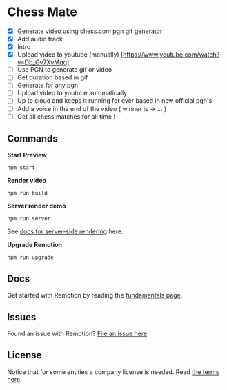 # Chess Mate

- [x] Generate video using chess.com pgn gif generator
- [x] Add audio track
- [x] Intro
- [x] Upload video to youtube (manually) [https://www.youtube.com/watch?v=Db_Gv7XvMqg]
- [ ] Use PGN to generate gif or video
- [ ] Get duration based in gif
- [ ] Generate for any pgn
- [ ] Upload video to youtube automatically
- [ ] Up to cloud and keeps it running for ever based in new official pgn's
- [ ] Add a voice in the end of the video ( winner is -> ... )
- [ ] Get all chess matches for all time !

## Commands

**Start Preview**

```console
npm start
```

**Render video**

```console
npm run build
```

**Server render demo**

```console
npm run server
```

See [docs for server-side rendering](https://www.remotion.dev/docs/ssr) here.

**Upgrade Remotion**

```console
npm run upgrade
```

## Docs

Get started with Remotion by reading the [fundamentals page](https://www.remotion.dev/docs/the-fundamentals).

## Issues

Found an issue with Remotion? [File an issue here](https://github.com/remotion-dev/remotion/issues/new).

## License

Notice that for some entities a company license is needed. Read [the terms here](https://github.com/remotion-dev/remotion/blob/main/LICENSE.md).
